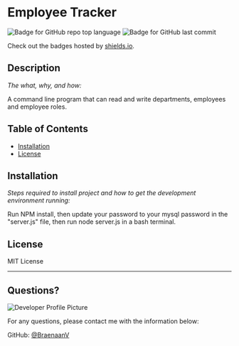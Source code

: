 # Employee Tracker

  ![Badge for GitHub repo top language](https://img.shields.io/github/languages/top/BraenaanV/employee-tracker?style=flat&logo=appveyor) ![Badge for GitHub last commit](https://img.shields.io/github/last-commit/BraenaanV/employee-tracker?style=flat&logo=appveyor)
  
  Check out the badges hosted by [shields.io](https://shields.io/).
  
  
  ## Description 
  
  *The what, why, and how:* 
  
  A command line program that can read and write departments, employees and employee roles.

  ## Table of Contents
  * [Installation](#installation)
  * [License](#license)
  
  ## Installation
  
  *Steps required to install project and how to get the development environment running:*
  
  Run NPM install, then update your password to your mysql password in the "server.js" file, then run node server.js in a bash terminal.
  
  ## License
  
  MIT License
  
  ---
  
  ## Questions?
  
  ![Developer Profile Picture](https://avatars2.githubusercontent.com/u/68749081?v=4) 
  
  For any questions, please contact me with the information below:
 
  GitHub: [@BraenaanV](https://api.github.com/users/BraenaanV)
  